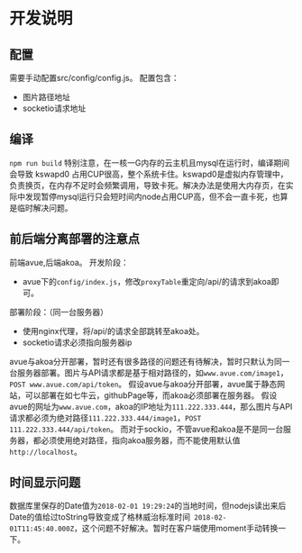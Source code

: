 # 开发说明
## 配置
需要手动配置src/config/config.js。
配置包含：
- 图片路径地址
- socketio请求地址
## 编译
`npm run build`
特别注意，在一核一G内存的云主机且mysql在运行时，编译期间会导致 kswapd0 占用CUP很高，整个系统卡住。kswapd0是虚拟内存管理中，负责换页，在内存不足时会频繁调用，导致卡死。解决办法是使用大内存页，在实际中发现暂停mysql运行只会短时间内node占用CUP高，但不会一直卡死，也算是临时解决问题。

## 前后端分离部署的注意点
前端avue,后端akoa。
开发阶段：
- avue下的`config/index.js`，修改`proxyTable`重定向/api/的请求到akoa即可。

部署阶段：（同一台服务器）
- 使用nginx代理，将/api/的请求全部跳转至akoa处。
- socketio请求必须指向服务器ip


avue与akoa分开部署，暂时还有很多路径的问题还有待解决，暂时只默认为同一台服务器部署。图片与API请求都是基于相对路径的，如`www.avue.com/image1`，`POST www.avue.com/api/token`。
假设avue与akoa分开部署，avue属于静态网站，可以部署在如七牛云，githubPage等，而akoa必须部署在服务器。
假设avue的网址为`www.avue.com`，akoa的IP地址为`111.222.333.444`，那么图片与API请求都必须为绝对路径`111.222.333.444/image1`，`POST 111.222.333.444/api/token`。
而对于sockio，不管avue和akoa是不是同一台服务器，都必须使用绝对路径，指向akoa服务器，而不能使用默认值`http://localhost`。

## 时间显示问题
数据库里保存的Date值为`2018-02-01 19:29:24`的当地时间，但nodejs读出来后Date的值给过toString导致变成了格林威治标准时间` 2018-02-01T11:45:40.000Z`，这个问题不好解决。暂时在客户端使用moment手动转换一下。

